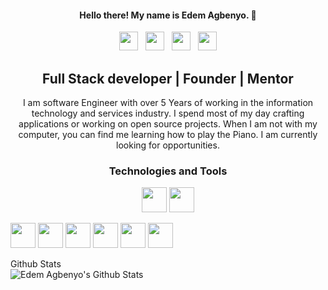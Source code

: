 
<h4 align="center">Hello there! My name is Edem Agbenyo. 👋</h4>

<p align='center'>
 <a href="https://edemagbenyo.com"><img height="30" src="https://img.icons8.com/fluent/48/000000/domain.png"/></a>&nbsp;&nbsp;
<a href="https://dev.to/edemagbenyo"><img height="30" src="https://res.cloudinary.com/practicaldev/image/fetch/s--g3JdSGe6--/c_limit,f_auto,fl_progressive,q_80,w_190/https://practicaldev-herokuapp-com.freetls.fastly.net/assets/rainbowdev.svg"/></a>&nbsp;&nbsp;
<a href="https://twitter.com/edemagbenyo"><img height="30" src="https://img.icons8.com/cute-clipart/64/000000/twitter.png"/></a>&nbsp;&nbsp;
<a href="https://linkedin.com/in/edemagbenyo/"><img height="30" src="https://img.icons8.com/cute-clipart/64/000000/linkedin.png"></a>
</p>

<h2 align="center">
Full Stack developer | Founder | Mentor
</h2>
 
<p align='center'>
I am software Engineer with  over 5 Years of working in the information technology and services industry. I spend most of my day crafting applications or working on open source projects.  When I am not with my computer, you can find me learning how to play the Piano. I am currently looking for opportunities.
 </p>

<h3 align='center'>Technologies and Tools</h3>
<p align='center'>
<img height="40" src="https://img.icons8.com/color/48/000000/javascript.png"/>
<img height="40" src="https://img.icons8.com/offices/80/000000/php-logo.png"/></p>
<img height="40" src="https://img.icons8.com/color/48/000000/ruby-programming-language.png"/>
<img height="40" src="https://img.icons8.com/windows/64/000000/vuejs.png"/>
<img height="40" src="https://img.icons8.com/officel/16/000000/react.png"/>
<img height="40" src="https://img.icons8.com/color/96/000000/nodejs.png"/>
<img height="40" src="https://img.icons8.com/ios-filled/50/000000/mysql-logo.png"/>
<img height="40" src="https://img.icons8.com/color/96/000000/postgreesql.png"/>
<p align='center'>
  <summary> Github Stats</summary>
  <img align="left" alt="Edem Agbenyo's Github Stats" src="https://github-readme-stats.vercel.app/api?username=edemagbenyo&show_icons=true&theme=buefy" />
</p>
<!--
**edemagbenyo/edemagbenyo** is a ✨ _special_ ✨ repository because its `README.md` (this file) appears on your GitHub profile.

Here are some ideas to get you started:

- 🔭 I’m currently working on ...
- 🌱 I’m currently learning ...
- 👯 I’m looking to collaborate on ...
- 🤔 I’m looking for help with ...
- 💬 Ask me about ...
- 📫 How to reach me: ...
- 😄 Pronouns: ...
- ⚡ Fun fact: ...
-->
